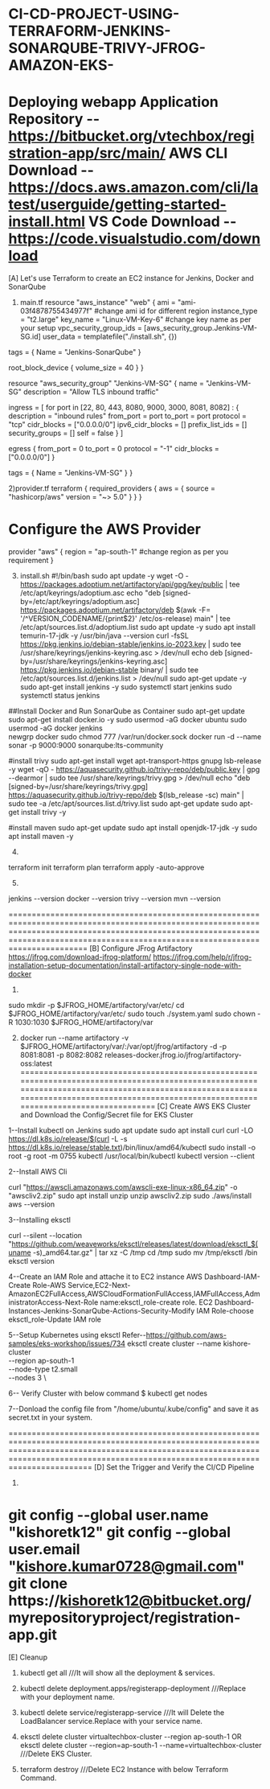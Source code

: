 # CI-CD-PROJECT-USING-TERRAFORM-JENKINS-SONARQUBE-TRIVY-JFROG-AMAZON-EKS-
Deploying webapp Application
Repository -- https://bitbucket.org/vtechbox/registration-app/src/main/
AWS CLI Download -- https://docs.aws.amazon.com/cli/latest/userguide/getting-started-install.html
VS Code Download -- https://code.visualstudio.com/download
=========================================================================================================================================================================================================================================
[A] Let's use Terraform to create an EC2 instance for Jenkins, Docker and SonarQube

1) main.tf
resource "aws_instance" "web" {
  ami                    = "ami-03f4878755434977f"      #change ami id for different region
  instance_type          = "t2.large"
  key_name               = "Linux-VM-Key-6"              #change key name as per your setup
  vpc_security_group_ids = [aws_security_group.Jenkins-VM-SG.id]
  user_data              = templatefile("./install.sh", {})

  tags = {
    Name = "Jenkins-SonarQube"
  }

  root_block_device {
    volume_size = 40
  }
}

resource "aws_security_group" "Jenkins-VM-SG" {
  name        = "Jenkins-VM-SG"
  description = "Allow TLS inbound traffic"

  ingress = [
    for port in [22, 80, 443, 8080, 9000, 3000, 8081, 8082] : {
      description      = "inbound rules"
      from_port        = port
      to_port          = port
      protocol         = "tcp"
      cidr_blocks      = ["0.0.0.0/0"]
      ipv6_cidr_blocks = []
      prefix_list_ids  = []
      security_groups  = []
      self             = false
    }
  ]

  egress {
    from_port   = 0
    to_port     = 0
    protocol    = "-1"
    cidr_blocks = ["0.0.0.0/0"]
  }

  tags = {
    Name = "Jenkins-VM-SG"
  }
}

2)provider.tf
terraform {
  required_providers {
    aws = {
      source  = "hashicorp/aws"
      version = "~> 5.0"
    }
  }
}
# Configure the AWS Provider
provider "aws" {
  region = "ap-south-1"     #change region as per you requirement
}

3) install.sh
#!/bin/bash
sudo apt update -y
wget -O - https://packages.adoptium.net/artifactory/api/gpg/key/public | tee /etc/apt/keyrings/adoptium.asc
echo "deb [signed-by=/etc/apt/keyrings/adoptium.asc] https://packages.adoptium.net/artifactory/deb $(awk -F= '/^VERSION_CODENAME/{print$2}' /etc/os-release) main" | tee /etc/apt/sources.list.d/adoptium.list
sudo apt update -y
sudo apt install temurin-17-jdk -y
/usr/bin/java --version
curl -fsSL https://pkg.jenkins.io/debian-stable/jenkins.io-2023.key | sudo tee /usr/share/keyrings/jenkins-keyring.asc > /dev/null
echo deb [signed-by=/usr/share/keyrings/jenkins-keyring.asc] https://pkg.jenkins.io/debian-stable binary/ | sudo tee /etc/apt/sources.list.d/jenkins.list > /dev/null
sudo apt-get update -y
sudo apt-get install jenkins -y
sudo systemctl start jenkins
sudo systemctl status jenkins

##Install Docker and Run SonarQube as Container
sudo apt-get update
sudo apt-get install docker.io -y
sudo usermod -aG docker ubuntu
sudo usermod -aG docker jenkins  
newgrp docker
sudo chmod 777 /var/run/docker.sock
docker run -d --name sonar -p 9000:9000 sonarqube:lts-community

#install trivy
sudo apt-get install wget apt-transport-https gnupg lsb-release -y
wget -qO - https://aquasecurity.github.io/trivy-repo/deb/public.key | gpg --dearmor | sudo tee /usr/share/keyrings/trivy.gpg > /dev/null
echo "deb [signed-by=/usr/share/keyrings/trivy.gpg] https://aquasecurity.github.io/trivy-repo/deb $(lsb_release -sc) main" | sudo tee -a /etc/apt/sources.list.d/trivy.list
sudo apt-get update
sudo apt-get install trivy -y

#install maven
sudo apt-get update
sudo apt install openjdk-17-jdk -y
sudo apt install maven -y

4)
terraform init
terraform plan
terraform apply -auto-approve

5)
jenkins --version
docker --version
trivy --version
mvn --version

=========================================================================================================================================================================================================================================
[B] Configure JFrog Artifactory
https://jfrog.com/download-jfrog-platform/
https://jfrog.com/help/r/jfrog-installation-setup-documentation/install-artifactory-single-node-with-docker

1) 
sudo mkdir -p $JFROG_HOME/artifactory/var/etc/
cd $JFROG_HOME/artifactory/var/etc/
sudo touch ./system.yaml
sudo chown -R 1030:1030 $JFROG_HOME/artifactory/var

2) docker run --name artifactory -v $JFROG_HOME/artifactory/var/:/var/opt/jfrog/artifactory -d -p 8081:8081 -p 8082:8082 releases-docker.jfrog.io/jfrog/artifactory-oss:latest
=========================================================================================================================================================================================================================================
[C] Create AWS EKS Cluster and Download the Config/Secret file for EKS Cluster 

1--Install kubectl on Jenkins
 sudo apt update
 sudo apt install curl
 curl -LO https://dl.k8s.io/release/$(curl -L -s https://dl.k8s.io/release/stable.txt)/bin/linux/amd64/kubectl
 sudo install -o root -g root -m 0755 kubectl /usr/local/bin/kubectl
 kubectl version --client

2--Install AWS Cli

curl "https://awscli.amazonaws.com/awscli-exe-linux-x86_64.zip" -o "awscliv2.zip"
sudo apt install unzip
unzip awscliv2.zip
sudo ./aws/install
aws --version

3--Installing  eksctl

curl --silent --location "https://github.com/weaveworks/eksctl/releases/latest/download/eksctl_$(uname -s)_amd64.tar.gz" | tar xz -C /tmp
cd /tmp
sudo mv /tmp/eksctl /bin
eksctl version

4--Create an IAM Role and attache it to EC2 instance
AWS Dashboard-IAM-Create Role-AWS Service,EC2-Next-AmazonEC2FullAccess,AWSCloudFormationFullAccess,IAMFullAccess,AdministratorAccess-Next-Role name:eksctl_role-create role.
EC2 Dashboard-Instances-Jenkins-SonarQube-Actions-Security-Modify IAM Role-choose eksctl_role-Update IAM role

5--Setup Kubernetes using eksctl
Refer--https://github.com/aws-samples/eks-workshop/issues/734
eksctl create cluster --name kishore-cluster \
--region ap-south-1 \
--node-type t2.small \
--nodes 3 \

6-- Verify Cluster with below command
$ kubectl get nodes

7--Donload the config file from "/home/ubuntu/.kube/config" and save it as secret.txt in your system.

==========================================================================================================================================================================================================================================
[D] Set the Trigger and Verify the CI/CD Pipeline

1)
git config --global user.name "kishoretk12"
git config --global user.email "kishore.kumar0728@gmail.com"
git clone https://kishoretk12@bitbucket.org/myrepositoryproject/registration-app.git
==========================================================================================================================================================================================================================================
[E] Cleanup

1) kubectl get all    ///It will show all the deployment & services.

2) kubectl delete deployment.apps/registerapp-deployment          ///Replace with your deployment name.

3) kubectl delete service/registerapp-service                     ///It will Delete the LoadBalancer service.Replace with your service name.

4) eksctl delete cluster virtualtechbox-cluster --region ap-south-1     OR    eksctl delete cluster --region=ap-south-1 --name=virtualtechbox-cluster              ///Delete EKS Cluster.

5) terraform destroy                         ///Delete EC2 Instance with below Terraform Command.
